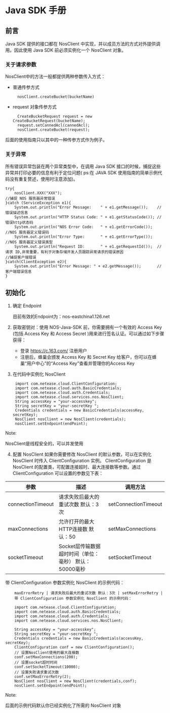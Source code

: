 # Java SDK 手册

## 前言

Java SDK 提供的接口都在 NosClient 中实现，并以成员方法的方式对外提供调用。因此使用 Java SDK 前必须实例化一个 NosClient 对象。

### 关于请求参数
NosClient中的方法一般都提供两种参数传入方式：

* 普通传参方式

        nosClient.createBucket(bucketName)

* request 对象传参方式 

        CreateBucketRequest request = new CreateBucketRequest(bucketName);
        request.setCannedAcl(cannedAcl);
        nosClient.createBucket(request);

后面的使用指南只以其中的一种传参方式作为例子。

### 关于异常
所有错误异常包装在两个异常类型中，在调用 Java SDK 接口的时候，捕捉这些异常并打印必要的信息有利于定位问题( ps:在 JAVA SDK 使用指南的简单示例代码没有重复赘述，使用时注意添加)。

    try{
        nosClient.XXX("XXX");
    //捕捉 NOS 服务器异常错误
    }catch (ServiceException e1){
        System.out.println("Error Message:    " + e1.getMessage());    //错误描述信息
        System.out.println("HTTP Status Code: " + e1.getStatusCode()); //错误http状态码
        System.out.println("NOS Error Code:   " + e1.getErrorCode());  //NOS 服务器定义错误码
        System.out.println("Error Type:       " + e1.getErrorType());  //NOS 服务器定义错误类型
        System.out.println("Request ID:       " + e1.getRequestId());  //请求 ID,非常重要，有利于对象存储开发人员跟踪异常请求的错误原因
    //捕捉客户端错误
    }catch(ClientException e2){
        System.out.println("Error Message: " + e2.getMessage());       //客户端错误信息
    }

## 初始化

1. 确定 Endpoint

    目前有效的Endpoint为：nos-eastchina1.126.net

2. 获取密钥对：使用 NOS-Java-SDK 前，你需要拥有一个有效的 Access Key (包括 Access Key 和 Access Secret )用来进行签名认证。可以通过如下步骤获得：
    * 登录 https://c.163.com/ 注册用户
    * 注册后，蜂巢会颁发 Access Key 和 Secret Key 给客户，你可以在蜂巢“用户中心”的“Access Key”查看并管理你的Access Key

3. 在代码中实例化 NosClient

        import com.netease.cloud.ClientConfiguration;
        import com.netease.cloud.auth.BasicCredentials;
        import com.netease.cloud.auth.Credentials;
        import com.netease.cloud.services.nos.NosClient;
        String accessKey = "your-accesskey";
        String secretKey = "your-secretKey ";
        Credentials credentials = new BasicCredentials(accessKey, secretKey);
        NosClient nosClient = new NosClient(credentials);
        nosClient.setEndpoint(endPoint);

<span>Note:</span><div class="alertContent">NosClient是线程安全的，可以并发使用</div>

4. 配置 NosClient 如果你需要修改 NosClient 的默认参数，可以在实例化 NosClient 时传入 ClientConfiguration 实例。 ClientConfiguration 是 NosClient 的配置类，可配置连接超时、最大连接数等参数。通过 ClientConfiguration 可以设置的参数见下表：

|**参数**|	         **描述**     	  |**调用方法**|
|--------|----------------------------|------------|
|connectionTimeout|	请求失败后最大的重试次数 默认：3次|	setConnectionTimeout|
|maxConnections|	允许打开的最大HTTP连接数 默认：50|	setMaxConnections|
|socketTimeout|	Socket层传输数据超时时间（单位：毫秒） 默认：50000毫秒|	setSocketTimeout|

带 ClientConfiguration 参数实例化 NosClient 的示例代码：

        maxErrorRetry | 请求失败后最大的重试次数 默认：3次 | setMaxErrorRetry |
        带 ClientConfiguration 参数实例化 NosClient 的示例代码：
        
        import com.netease.cloud.ClientConfiguration;
        import com.netease.cloud.auth.BasicCredentials;
        import com.netease.cloud.auth.Credentials;
        import com.netease.cloud.services.nos.NosClient;
         
        String accessKey = "your-accesskey";
        String secretKey = "your-secretKey ";
        Credentials credentials = new BasicCredentials(accessKey, secretKey);
        ClientConfiguration conf = new ClientConfiguration();
        // 设置NosClient使用的最大连接数
        conf.setMaxConnections(200);
        // 设置socket超时时间
        conf.setSocketTimeout(10000);
        // 设置失败请求重试次数
        conf.setMaxErrorRetry(2);
        NosClient nosClient = new NosClient(credentials,conf);
        nosClient.setEndpoint(endPoint);

<span>Note:</span><div class="alertContent">后面的示例代码默认你已经实例化了所需的 NosClient 对象</div>
